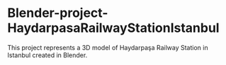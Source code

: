 # Blender-project-HaydarpasaRailwayStationIstanbul
This project represents a 3D model of Haydarpaşa Railway Station in Istanbul created in Blender.
